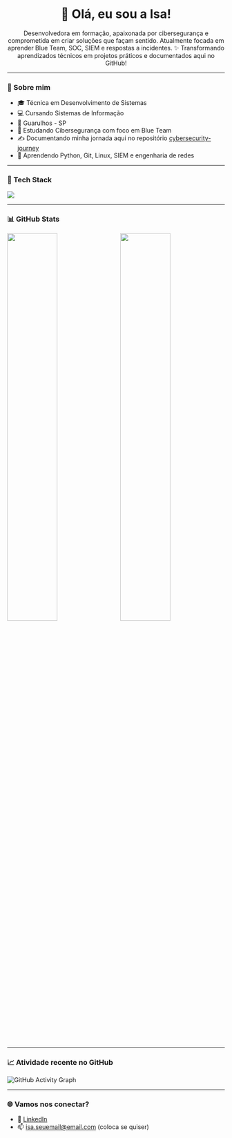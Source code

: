<h1 align="center">👋 Olá, eu sou a Isa!</h1>

<p align="center">
Desenvolvedora em formação, apaixonada por cibersegurança e comprometida em criar soluções que façam sentido.  
Atualmente focada em aprender Blue Team, SOC, SIEM e respostas a incidentes.  
✨ Transformando aprendizados técnicos em projetos práticos e documentados aqui no GitHub!
</p>

---

### 🧠 Sobre mim

- 🎓 Técnica em Desenvolvimento de Sistemas  
- 💻 Cursando Sistemas de Informação  
- 📍 Guarulhos - SP  
- 🔐 Estudando Cibersegurança com foco em Blue Team  
- ✍️ Documentando minha jornada aqui no repositório [cybersecurity-journey](https://github.com/IsaPlataLinks/cybersecurity-journey)  
- 🌱 Aprendendo Python, Git, Linux, SIEM e engenharia de redes  

---

### 🚀 Tech Stack
<div style="display: flex; flex-wrap: wrap;">
<img src="https://skillicons.dev/icons?i=python,linux,bash,vscode,git,github" />
</div>

---

### 📊 GitHub Stats

<img align="left" src="https://github-readme-stats.vercel.app/api?username=IsaPlataLinks&show_icons=true&theme=github_dark&hide=stars&border_radius=10&rank_icon=github" width="48%" />
<img align="right" src="https://github-readme-stats.vercel.app/api/top-langs/?username=IsaPlataLinks&layout=compact&theme=github_dark&border_radius=10" width="48%" />

<br clear="both" />

---

### 📈 Atividade recente no GitHub

![GitHub Activity Graph](https://github-readme-activity-graph.cyclic.app/graph?username=IsaPlataLinks&bg_color=0d1117&color=6db6ff&line=4c8eda&point=6db6ff&area=true&hide_border=true)

---

### 🌐 Vamos nos conectar?

- 💼 [LinkedIn](https://www.linkedin.com/in/seu-link-aqui)
- 📫 isa.seuemail@email.com (coloca se quiser)
